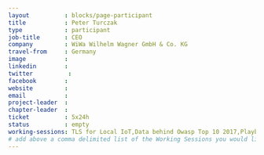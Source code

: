 ```yaml
---
layout          : blocks/page-participant
title           : Peter Turczak
type            : participant
job-title       : CEO
company         : WiWa Wilhelm Wagner GmbH & Co. KG
travel-from     : Germany
image           :
linkedin        : 
twitter          :
facebook        :
website         :
email           :
project-leader  :
chapter-leader  :
ticket          : 5x24h
status          : empty
working-sessions: TLS for Local IoT,Data behind Owasp Top 10 2017,Playbooks Common Format,Visit Bletchley Park,Threat Modeling Where do I Start?,Threat Modeling IoT Devices,Security Architecture Recommendations for IoT,Ransomware Playbook,Cheat Sheets
# add above a comma delimited list of the Working Sessions you would like to attend (use the session's title)
---
```


<!-- put more details about participant here -->
